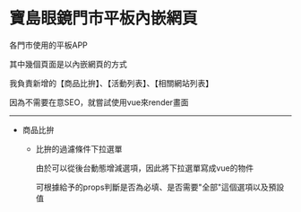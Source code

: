 寶島眼鏡門市平板內嵌網頁
=====================

各門市使用的平板APP

其中幾個頁面是以內嵌網頁的方式

我負責新增的【商品比拚】、【活動列表】、【相關網站列表】

因為不需要在意SEO，就嘗試使用vue來render畫面

----

- 商品比拚
    - 比拚的過濾條件下拉選單

      由於可以從後台動態增減選項，因此將下拉選單寫成vue的物件

      可根據給予的props判斷是否為必填、是否需要"全部"這個選項以及預設值